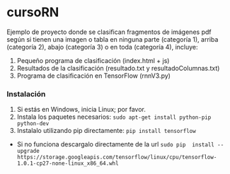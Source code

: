 # cursoRN

Ejemplo de proyecto donde se clasifican fragmentos de imágenes pdf según si tienen una imagen o tabla en ninguna parte (categoría 1), arriba (categoría 2), abajo (categoría 3) o en toda (categoría 4), incluye:

1. Pequeño programa de clasificación (index.html + js)
2. Resultados de la clasificación (resultado.txt y resultadoColumnas.txt)
3. Programa de clasificación en TensorFlow (rnnV3.py)

### Instalación

1. Si estás en Windows, inicia Linux; por favor.
2. Instala los paquetes necesarios: 
```sudo apt-get install python-pip python-dev```
3. Instalalo utilizando pip directamente: 
```pip install tensorflow```
  - Si no funciona descargalo directamente de la url
 ```sudo pip  install --upgrade https://storage.googleapis.com/tensorflow/linux/cpu/tensorflow-1.0.1-cp27-none-linux_x86_64.whl```
